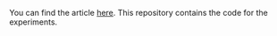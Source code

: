 You can find the article [here](https://docs.google.com/document/d/1_ns3GqDEruk99HQXPL7LjtXR-Ed2MnbNL-ceiTYApuc/edit?usp=sharing). This repository contains the code for the experiments.
